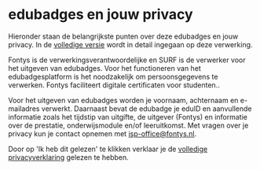 # edubadges en jouw privacy

Hieronder staan de belangrijkste punten over deze edubadges en jouw privacy. In de [volledige versie](https://raw.githubusercontent.com/edubadges/privacy/master/fontys-hogescholen/edubadges-formal-text-nl.md) wordt in detail ingegaan op deze verwerking.

Fontys is de verwerkingsverantwoordelijke en SURF is de verwerker voor het uitgeven van edubadges. Voor het functioneren van het edubadgesplatform is het noodzakelijk om persoonsgegevens te verwerken. Fontys faciliteert digitale certificaten voor studenten..

Voor het uitgeven van edubadges worden je voornaam, achternaam en e-mailadres verwerkt. Daarnaast bevat de edubadge je eduID en aanvullende informatie zoals het tijdstip van uitgifte, de uitgever (Fontys) en informatie over de prestatie, onderwijsmodule en/of leeruitkomst. Met vragen over je privacy kun je contact opnemen met [isp-office@fontys.nl](mailto:isp-office@fontys.nl).

Door op 'Ik heb dit gelezen' te klikken verklaar je de [volledige privacyverklaring](https://raw.githubusercontent.com/edubadges/privacy/master/fontys-hogescholen/edubadges-formal-text-nl.md) gelezen te hebben.
